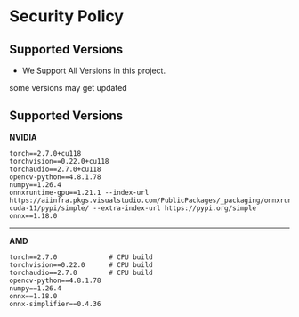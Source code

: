 # Security Policy

## Supported Versions

- We Support All Versions in this project.

some versions may get updated

## Supported Versions
**NVIDIA**
```
torch==2.7.0+cu118  
torchvision==0.22.0+cu118  
torchaudio==2.7.0+cu118
opencv-python==4.8.1.78  
numpy==1.26.4
onnxruntime-gpu==1.21.1 --index-url https://aiinfra.pkgs.visualstudio.com/PublicPackages/_packaging/onnxruntime-cuda-11/pypi/simple/ --extra-index-url https://pypi.org/simple
onnx==1.18.0
```

---

**AMD**
```
torch==2.7.0             # CPU build  
torchvision==0.22.0      # CPU build  
torchaudio==2.7.0        # CPU build
opencv-python==4.8.1.78  
numpy==1.26.4
onnx==1.18.0
onnx-simplifier==0.4.36
```
